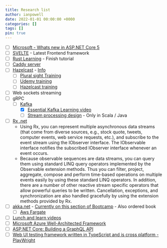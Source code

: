 ```yaml
---
title: Research list
author: ianpowell
date: 2022-01-01 00:00:00 +0000
categories: []
tags: []
pin: true
---
```


- [ ] [Microsoft - Whats new in ASP.NET Core 5](https://docs.microsoft.com/en-us/aspnet/core/release-notes/aspnetcore-5.0?view=aspnetcore-6.0)
- [ ] [SVELTE](https://svelte.dev/tutorial/making-an-app) - Latest Frontend framework
- [ ] [Rust Learning](https://doc.rust-lang.org/book/ch08-02-strings.html) - Finish tutorial
- [ ] [Caddy server](https://caddyserver.com/docs/getting-started)
- [ ] [Hazelcast](https://hazelcast.com/) - [Info](https://docs.hazelcast.com/imdg/4.2/installation/installing-using-docker)
  - [ ] [Plural sight Training](https://www.pluralsight.com/courses/hazelcast-getting-started)
  - [ ] [Udemy training](https://www.udemy.com/course/lightning-fast-memory-grids-using-hazelcast-imdg/)
  - [ ] [Hazelcast training](https://training.hazelcast.com/path/hazelcast-developer-essentials/introduction-to-hazelcast)
- [ ] Web sockets streaming
- [ ] gRPC
  - [ ] [Kafka](https://kafka.apache.org)
    - [X] [Essential Kafka Learning video](https://www.linkedin.com/learning/apache-kafka-essential-training-getting-started)
    - [ ] [Stream processing design](https://www.linkedin.com/learning/stream-processing-design-patterns-with-kafka-streams) - Only in Scala / Java
- [ ] [Rx .net](https://github.com/dotnet/reactive)
  - Using Rx, you can represent multiple asynchronous data streams (that come from diverse sources, e.g., stock quote, tweets, computer events, web service requests, etc.), and subscribe to the event stream using the IObserver<T> interface. The IObservable<T> interface notifies the subscribed IObserver<T> interface whenever an event occurs.
  - Because observable sequences are data streams, you can query them using standard LINQ query operators implemented by the Observable extension methods. Thus you can filter, project, aggregate, compose and perform time-based operations on multiple events easily by using these standard LINQ operators. In addition, there are a number of other reactive stream specific operators that allow powerful queries to be written. Cancellation, exceptions, and synchronization are also handled gracefully by using the extension methods provided by Rx.
- [ ] [akka.net](https://getakka.net/) - [Currently on this section of Bootcamp](https://github.com/petabridge/akka-bootcamp/blob/master/src/Unit-2/README.md) - Also ordered book
  - [ ] [Aws Fargate](https://aws.amazon.com/fargate/)
- [ ] [Lunch and learn videos](https://www.jamesshore.com/v2/projects/lunch-and-learn)
- [ ] [Microsoft Azure Well-Architected Framework](https://docs.microsoft.com/en-gb/learn/paths/azure-well-architected-framework/)
- [ ] [ASP.NET Core: Building a GraphQL API](https://www.linkedin.com/learning/asp-dot-net-core-building-a-graphql-api)
- [ ] [Web UI testing framework written in TypeScript and is cross platform - PlayWright](https://playwright.dev/)
